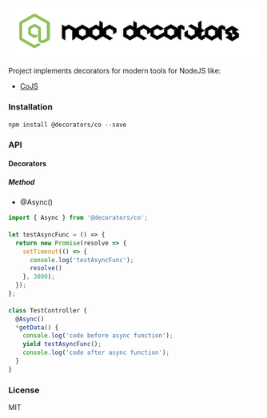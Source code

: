 ![Node Decorators](https://github.com/serhiisol/node-decorators/blob/master/decorators.png?raw=true)

Project implements decorators for modern tools for NodeJS like:
- [CoJS]

### Installation
```
npm install @decorators/co --save
```
### API
#### Decorators
##### Method
* @Async()
```typescript
import { Async } from '@decorators/co';

let testAsyncFunc = () => {
  return new Promise(resolve => {
    setTimeout(() => {
      console.log('testAsyncFunc');
      resolve()
    }, 3000);
  });
};

class TestController {
  @Async()
  *getData() {
    console.log('code before async function');
    yield testAsyncFunc();
    console.log('code after async function');
  }
}
```

### License
MIT

[CoJS]:https://github.com/tj/co
